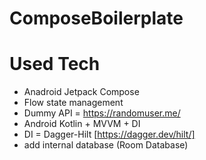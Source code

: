 # ComposeBoilerplate
# Used Tech
* Anadroid Jetpack Compose
* Flow state management
* Dummy API = https://randomuser.me/
* Android Kotlin + MVVM + DI
* DI = Dagger-Hilt [https://dagger.dev/hilt/]
* add internal database (Room Database)
